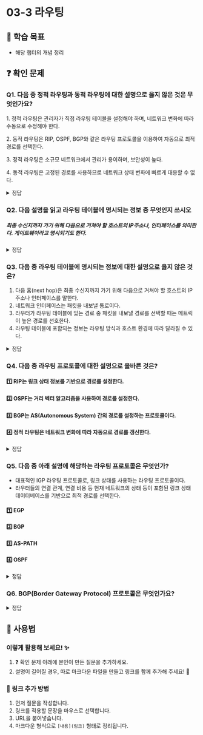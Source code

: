 # 03-3 라우팅

## 📌 학습 목표
- 해당 챕터의 개념 정리

## ❓ 확인 문제
### Q1. 다음 중 정적 라우팅과 동적 라우팅에 대한 설명으로 옳지 않은 것은 무엇인가요?

1️. 정적 라우팅은 관리자가 직접 라우팅 테이블을 설정해야 하며, 네트워크 변화에 따라 수동으로 수정해야 한다.

2️. 동적 라우팅은 RIP, OSPF, BGP와 같은 라우팅 프로토콜을 이용하여 자동으로 최적 경로를 선택한다.

3️. 정적 라우팅은 소규모 네트워크에서 관리가 용이하며, 보안성이 높다.

4️. 동적 라우팅은 고정된 경로를 사용하므로 네트워크 상태 변화에 빠르게 대응할 수 없다.

<details>
<summary>정답</summary>

- **4️. 동적 라우팅은 고정된 경로를 사용하므로 네트워크 상태 변화에 빠르게 대응할 수 없다. X**   
  - 	동적 라우팅은 네트워크 상태 변화에 따라 자동으로 최적의 경로를 갱신하므로, 빠르게 대응할 수 있습니다.

**[해설]**

- **1. 정적 라우팅은 관리자가 직접 라우팅 테이블을 설정해야 하며, 네트워크 변화에 따라 수동으로 수정해야 한다. **   
  - 정적 라우팅(Static Routing)은 관리자가 직접 경로를 설정하므로, 네트워크 변경이 있을 경우 수동으로 수정해야 합니다.

- **2. 동적 라우팅은 RIP, OSPF, BGP와 같은 라우팅 프로토콜을 이용하여 자동으로 최적 경로를 선택한다.  **   
  - 동적 라우팅(Dynamic Routing)은 라우팅 프로토콜을 사용하여 자동으로 최적의 경로를 결정하고, 변경 사항을 반영합니다.
  
- **3. 정적 라우팅은 소규모 네트워크에서 관리가 용이하며, 보안성이 높다. **
  - 정적 라우팅은 불필요한 라우팅 정보를 공유하지 않아 보안성이 높고, 소규모 네트워크에서 효율적으로 사용됩니다.
---

</details>

### Q2. 다음 설명을 읽고 라우팅 테이블에 명시되는 정보 중 무엇인지 쓰시오

##### 최종 수신지까지 가기 위해 다음으로 거쳐야 할 호스트의 IP주소나, 인터페이스를 의미한다. 게이트웨이라고 명시되기도 한다.

<details>
<summary>정답</summary>

- **다음 홉(next hop)**
---

</details>

### Q3. 다음 중 라우팅 테이블에 명시되는 정보에 대한 설명으로 옳지 않은 것은?

1. 다음 홉(next hop)은 최종 수신지까지 가기 위해 다음으로 거쳐야 할 호스트의 IP 주소나 인터페이스를 말한다.
2. 네트워크 인터페이스는 패킷을 내보낼 통로이다.
3. 라우터가 라우팅 테이블에 있는 경로 중 패킷을 내보낼 경로를 선택할 때는 메트릭이 높은 경로를 선호한다.
4. 라우팅 테이블에 포함되는 정보는 라우팅 방식과 호스트 환경에 따라 달라질 수 있다. 

<details>
<summary>정답</summary>

③ 라우터가 라우팅 테이블에 있는 경로 중 패킷을 내보낼 경로를 선택할 때는 메트릭이 높은 경로를 선호한다.

**[해설]**  
라우팅 테이블(Routing Table)은 라우터 또는 호스트가 네트워크 패킷을 올바른 목적지로 전달하기 위해 참조하는 정보 테이블이다.
라우팅 테이블에는 네트워크 주소, 넥스트 홉(Next Hop), 인터페이스, 메트릭(Metric) 등이 포함된다.
라우터는 이 정보를 활용하여 최적의 경로를 결정하고 패킷을 전송한다.

1️⃣ 다음 홉(Next Hop)은 최종 수신지까지 가기 위해 다음으로 거쳐야 할 호스트의 IP 주소나 인터페이스를 말한다. ✅ (O)
- 라우팅 경로는 목적지까지 바로 연결되는 것이 아니라, 여러 개의 중간 장치를 거쳐 이동한다.
- **다음 홉(Next Hop)**은 현재 위치에서 다음으로 패킷을 전달해야 할 라우터나 인터페이스의 주소를 의미한다.
- 목적지까지 가기 위해 필수적인 정보이므로 라우팅 테이블에 포함된다.

2️⃣ 네트워크 인터페이스는 패킷을 내보낼 통로이다. ✅ (O)
- **네트워크 인터페이스(Network Interface)**는 패킷을 전송할 **물리적인 출구(인터페이스)**를 의미한다.
- 예를 들어, 이더넷 포트(eth0), Wi-Fi(wlan0), 특정 네트워크 어댑터 등이 네트워크 인터페이스가 될 수 있다.
- 패킷이 어느 인터페이스를 통해 전송될지를 결정하는 것도 라우팅 테이블의 중요한 역할이다.

3️⃣ 라우터가 라우팅 테이블에 있는 경로 중 패킷을 내보낼 경로를 선택할 때는 메트릭이 높은 경로를 선호한다. ❌ (X) → 메트릭이 낮을수록 우선순위가 높다.
- **메트릭(Metric)**은 특정 경로의 비용(cost) 또는 우선순위(priority)를 나타내는 값이다.
- 라우팅 프로토콜(RIP, OSPF, BGP 등)은 메트릭 값을 이용하여 최적의 경로를 선택한다.
- 일반적으로 메트릭 값이 낮을수록 더 효율적인 경로이므로, 라우터는 메트릭이 낮은 경로를 우선적으로 선택한다.

4️⃣ 라우팅 테이블에 포함되는 정보는 라우팅 방식과 호스트 환경에 따라 달라질 수 있다. ✅ (O)
- 라우팅 테이블은 고정된 구조가 아니라, 라우팅 방식과 환경에 따라 다르게 구성될 수 있다.
- **정적 라우팅(Static Routing)**을 사용할 경우 관리자가 직접 경로를 지정하며,
- **동적 라우팅(Dynamic Routing)**을 사용할 경우 RIP, OSPF, BGP 등의 라우팅 프로토콜을 통해 자동으로 경로가 설정된다.
- 네트워크 환경에 따라 경로 업데이트 빈도, 라우팅 알고리즘, 포함되는 정보 등이 달라질 수 있다.

---

</details>

### Q4. 다음 중 라우팅 프로토콜에 대한 설명으로 올바른 것은?

#### 1️⃣  RIP는 링크 상태 정보를 기반으로 경로를 설정한다.

#### 2️⃣ OSPF는 거리 벡터 알고리즘을 사용하여 경로를 설정한다.

#### 3️⃣ BGP는 AS(Autonomous System) 간의 경로를 설정하는 프로토콜이다.

#### 4️⃣ 정적 라우팅은 네트워크 변화에 따라 자동으로 경로를 갱신한다.

<details>
<summary>정답</summary>

**3️⃣ BGP는 AS(Autonomous System) 간의 경로를 설정하는 프로토콜이다.**  

**[해설]**

#### 1️⃣ RIP는 ***거리 벡터 알고리즘***을 사용하여 경로를 설정한다.

#### 2️⃣ OSPF는 ***링크 상태 알고리즘***을 사용하며, 네트워크의 전체 토폴로지를 유지하며 경로를 계산한다.

#### 4️⃣ 정적 라우팅은 관리자가 직접 경로를 설정해야 하며, 네트워크 변화가 발생해도 자동으로 경로가 변경되지 않는다.

#### ※ BGP(Border Gateway Protocol)는 AS간의 라우팅을 담당하는 유일한 EGP(Exterior Gateway Protocol)로, 실제로는 AS 간의 통신을 가능하게 하는 프로토콜이다.

</details>

### Q5. 다음 중 아래 설명에 해당하는 라우팅 프로토콜은 무엇인가?
- 대표적인 IGP 라우팅 프로토콜로, 링크 상태를 사용하는 라우팅 프로토콜이다.
- 라우터들의 연결 관계, 연결 비용 등 현재 네트워크의 상태 등이 포함된 링크 상태 데이터베이스를 기반으로 최적 경로를 선택한다.

#### 1️⃣ EGP

#### 2️⃣ BGP

#### 3️⃣ AS-PATH

#### 4️⃣ OSPF

<details>
<summary>정답</summary>

#### 4️⃣ OSPF
- OSPF는 링크 상태 라우팅 프로토콜로, 링크 상태 데이터베이스를 기반으로 현재 네트워크 구성을 그려 최적 경로를 선택합니다.
- 링크 상태 데이터베이스에는 라우터들의 연결 관계, 연결 비용 등의 데이터를 활용한 현재 네트워크의 상태가 그래프의 형태로 저장됩니다.

---

</details>


### **Q6. BGP(Border Gateway Protocol) 프로토콜은 무엇인가요?**  

<details>  
<summary> 정답 </summary>  

#### **BGP(Border Gateway Protocol)란?**  

- BGP는 인터넷 상에서 자율 시스템(AS, Autonomous System) 간의 최적 경로를 결정하는 **동적 라우팅 프로토콜** 
- ISP 및 대규모 네트워크에서 사용되며, **라우팅 정보를 교환** 하고 **인터넷 트래픽을 관리**하는 핵심 프로토콜
- BGP는 최적의 경로를 자동으로 선택할 뿐만 아니라, 비용, 정책, 보안 설정 등을 고려한 **정책 기반 라우팅** 을 수행
- 네트워크 장애 발생 시 대체 경로를 선택하여 인터넷 연결을 유지할 수 있습니다.

---

#### **BGP 설정 오류 사례**
- **2021년 10월 25일 KT 네트워크 장애 사건**
- **BGP 설정 오류**로 인해 잘못된 경로 정보가 인터넷에 전파되면서 **KT의 전국적인 인터넷 장애**가 발생함.  
- 일반적으로 BGP는 네트워크 경로를 동적으로 설정하지만, **잘못된 설정이 전파되면 대규모 서비스 장애로 이어질 위험이 있음**.  
- KT 사건에서는 **잘못된 BGP 경로가 ISP 네트워크 전반으로 확산**되면서 **인터넷 서비스 중단**을 초래함.  

#### **BGP 설정 오류를 방지하기 위한 보완 방안**  
- **BGP RPKI(Resource Public Key Infrastructure) 적용**  
  - BGP 경로를 검증하여 신뢰할 수 있는 경로만 사용하도록 보안성을 강화할 수 있음.  
- **BGP 설정 변경 시 사전 검증**  
  - 시뮬레이션 환경에서 BGP 설정을 검증한 후 적용하여 **잘못된 경로가 전파되는 것을 방지**.  
- **라우팅 필터링 및 정책 강화**  
  - 허용된 네트워크 경로만 전파되도록 **BGP 필터링 정책을 적용**하여 오류를 최소화함.  
- **자동화된 네트워크 모니터링 도입**  
  - BGP 라우팅 경로를 실시간 감시하고 **비정상적인 경로 변경이 감지되면 자동으로 차단하는 시스템을 구축**.  

---

- BGP는 전 세계 인터넷을 연결하는 핵심 프로토콜로, **네트워크 장애 시** 자동으로 최적의 경로를 선택하여 **인터넷 연결을 유지**할 수 있는 강력한 기능을 제공합니다. 하지만, 설정 오류가 발생하면 광범위한 네트워크 장애로 이어질 수 있으므로 **보안 강화 및 모니터링 시스템**이 필수적입니다.

</details>

## 📝 사용법  
### 이렇게 활용해 보세요! ✨  
1. ❓ 확인 문제 아래에 본인이 만든 질문을 추가하세요.  
2. 설명이 길어질 경우, 따로 마크다운 파일을 만들고 링크를 함께 추가해 주세요! 🔗  

### 🔗 링크 추가 방법  
1. 먼저 질문을 작성합니다.  
2. 링크를 적용할 문장을 마우스로 선택합니다.  
3. URL을 붙여넣습니다.  
4. 마크다운 형식으로 `[내용](링크)` 형태로 정리됩니다.  

